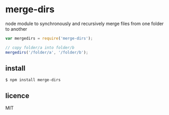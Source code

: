 merge-dirs
==========

node module to synchronously and recursively merge files from one folder to another

```js
var mergedirs = require('merge-dirs');

// copy folder/a into folder/b
mergedirs('/folder/a', '/folder/b');
```

## install

```
$ npm install merge-dirs
```

## licence

MIT